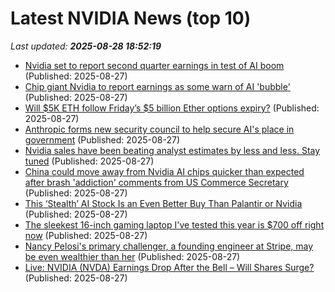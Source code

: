# Latest NVIDIA News (top 10)
_Last updated: **2025-08-28 18:52:19**_

- [Nvidia set to report second quarter earnings in test of AI boom](https://biztoc.com/x/b51802ea5887a764) (Published: 2025-08-27)
- [Chip giant Nvidia to report earnings as some warn of AI 'bubble'](https://abcnews.go.com/Business/chip-giant-nvidia-report-earnings-warn-ai-bubble/story?id=125016598) (Published: 2025-08-27)
- [Will $5K ETH follow Friday’s $5 billion Ether options expiry?](https://cointelegraph.com/news/will-5k-eth-follow-friday-s-5-billion-ether-options-expiry) (Published: 2025-08-27)
- [Anthropic forms new security council to help secure AI's place in government](https://www.tomshardware.com/tech-industry/anthropic-announces-national-security-council) (Published: 2025-08-27)
- [Nvidia sales have been beating analyst estimates by less and less. Stay tuned](https://biztoc.com/x/2ff6693d76f473f2) (Published: 2025-08-27)
- [China could move away from Nvidia AI chips quicker than expected after brash 'addiction' comments from US Commerce Secretary](https://www.techradar.com/pro/china-could-move-away-from-nvidia-ai-chip-quicker-than-expected-after-brash-addiction-comments-from-us-commerce-secretary) (Published: 2025-08-27)
- [This ‘Stealth’ AI Stock Is an Even Better Buy Than Palantir or Nvidia](https://biztoc.com/x/bbb96b053c92a483) (Published: 2025-08-27)
- [The sleekest 16-inch gaming laptop I've tested this year is $700 off right now](https://www.zdnet.com/article/the-sleekest-16-inch-gaming-laptop-ive-tested-this-year-is-700-off-right-now/) (Published: 2025-08-27)
- [Nancy Pelosi's primary challenger, a founding engineer at Stripe, may be even wealthier than her](https://www.businessinsider.com/saikat-chakrabarti-net-worth-nancy-pelosi-primary-challenger-2025-8) (Published: 2025-08-27)
- [Live: NVIDIA (NVDA) Earnings Drop After the Bell – Will Shares Surge?](https://biztoc.com/x/ad4f525a94d0ba22) (Published: 2025-08-27)
